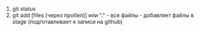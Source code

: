 1. git status
2. git add [files (через пробел)] или "." - все файлы - добавляет файлы в stage (подготавливает к записи на github)
